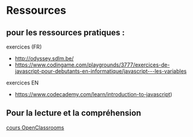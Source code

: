 

<!-- aller [ici](https://adrar-tps.github.io/javascript/) -->

Ressources 
===

pour les ressources pratiques : 
----


exercices (FR)
- http://odyssey.sdlm.be/
- https://www.codingame.com/playgrounds/3777/exercices-de-javascript-pour-debutants-en-informatique/javascript---les-variables


exercices EN
- https://www.codecademy.com/learn/introduction-to-javascript)

Pour la lecture et la compréhension 
----
[cours OpenClassrooms](https://openclassrooms.com/fr/courses/2984401-apprenez-a-coder-avec-javascript)